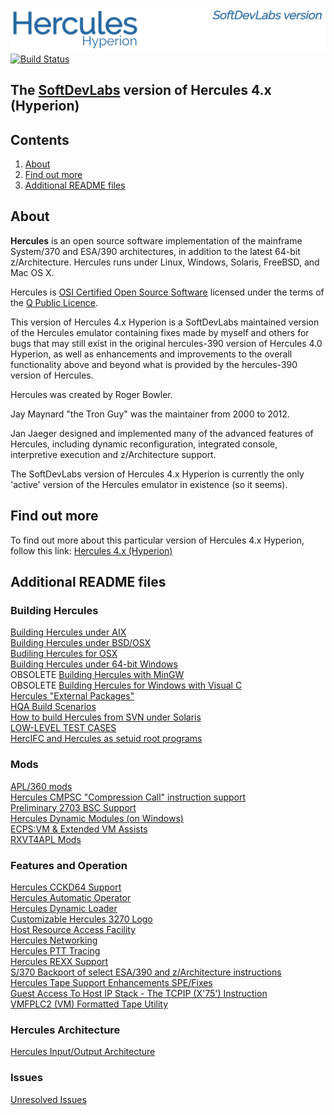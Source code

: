 ![SDL Hyperion](/readme/images/image_header_herculeshyperionSDL.png)  
[![Build Status](https://travis-ci.org/SDL-Hercules-390/hyperion.svg?branch=master)](https://travis-ci.org/SDL-Hercules-390/hyperion)

## The [SoftDevLabs](http://www.softdevlabs.com) version of Hercules 4.x (Hyperion)

## Contents
1. [About](#About)
2. [Find out more](#Find-out-more)
3. [Additional README files](#Additional-README-files)

## About
**Hercules** is an open source software implementation of the mainframe System/370 and ESA/390 architectures, in addition to the latest 64-bit z/Architecture. Hercules runs under Linux, Windows, Solaris, FreeBSD, and Mac OS X.

Hercules is [OSI Certified Open Source Software](http://www.opensource.org/) licensed under the terms of the [Q Public Licence](http://sdl-hercules-390.github.io/html/herclic.html).

This version of Hercules 4.x Hyperion is a SoftDevLabs maintained version of the Hercules emulator containing fixes made by myself and others for bugs that may still exist in the original hercules-390 version of Hercules 4.0 Hyperion, as well as enhancements and improvements to the overall functionality above and beyond what is provided by the hercules-390 version of Hercules.

Hercules was created by Roger Bowler.

Jay Maynard "the Tron Guy" was the maintainer from 2000 to 2012.

Jan Jaeger designed and implemented many of the advanced features of Hercules, including dynamic reconfiguration, integrated console, interpretive execution and z/Architecture support.

The SoftDevLabs version of Hercules 4.x Hyperion is currently the only 'active' version of the Hercules emulator in existence (so it seems).

## Find out more
To find out more about this particular version of Hercules 4.x Hyperion, follow this link: [Hercules 4.x (Hyperion)](http://sdl-hercules-390.github.io/html/)

## Additional README files

### Building Hercules
[Building Hercules under AIX](readme/README.AIX.md)  
[Building Hercules under BSD/OSX](readme/README.BSD.md)  
[Budiling Hercules for OSX](readme/README.OSX.md)  
[Building Hercules under 64-bit Windows](readme/README.WIN64.md)  
OBSOLETE [Building Hercules with MinGW](readme/README.MINGW.md)  
OBSOLETE [Building Hercules for Windows with Visual C](readme/README.MSVC.md)  
[Hercules "External Packages"](readme/README.EXTPKG.md)  
[HQA Build Scenarios](readme/README.HQA.md)  
[How to build Hercules from SVN under Solaris](readme/README.SUN.md)  
[LOW-LEVEL TEST CASES](tests/README.md)  
[HercIFC and Hercules as setuid root programs](readme/README.SETUID.md)  

### Mods
[APL/360 mods](readme/README.APL360.md)  
[Hercules CMPSC "Compression Call" instruction support](/readme/README.CMPSC.md)  
[Preliminary 2703 BSC Support](readme/README.COMMADPT.md)  
[Hercules Dynamic Modules (on Windows)](readme/README.DYNMOD.md)  
[ECPS:VM & Extended VM Assists](readme/README.ECPSVM.md)  
[RXVT4APL Mods](readme/README.RXVT4APL.md)  

### Features and Operation
[Hercules CCKD64 Support](readme/README.CCKD64.md)  
[Hercules Automatic Operator](readme/README.HAO.md)  
[Hercules Dynamic Loader](readme/README.HDL.md)  
[Customizable Hercules 3270 Logo](readme/README.HERCLOGO.md)  
[Host Resource Access Facility](readme/README.HRAF.md)  
[Hercules Networking](readme/README.NETWORKING.md)  
[Hercules PTT Tracing](readme/README.PTT.md)  
[Hercules REXX Support](readme/README.REXX.md)  
[S/370 Backport of select ESA/390 and z/Architecture instructions](readme/README.S37X.md)  
[Hercules Tape Support Enhancements SPE/Fixes](readme/README.TAPE.md)  
[Guest Access To Host IP Stack - The TCPIP (X'75') Instruction](readme/README.TCPIP.md)  
[VMFPLC2 (VM) Formatted Tape Utility](readme/README.VMFPLC2.md)  

### Hercules Architecture
[Hercules Input/Output Architecture](readme/README.IOARCH.md)  

### Issues
[Unresolved Issues](readme/README.ISSUES.md)  
